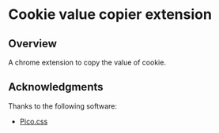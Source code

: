 # Cookie value copier extension

## Overview

A chrome extension to copy the value of cookie.

## Acknowledgments

Thanks to the following software:

- [Pico.css](https://github.com/picocss/pico)

